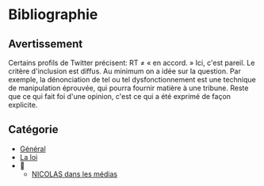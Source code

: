 # Bibliographie

## Avertissement

Certains profils de Twitter précisent: RT ≠ « en accord. » Ici, c'est pareil. Le critère d'inclusion est diffus. Au minimum on a idée sur la question. Par exemple, la dénonciation de tel ou tel dysfonctionnement est une technique de manipulation éprouvée, qui pourra fournir matière à une tribune. Reste que ce qui fait foi d'une opinion, c'est ce qui a été exprimé de façon explicite.

## Catégorie
* [Général](./bib-gen.md)
* [La loi](./bib-loi.md)
* 📁
    * [NICOLAS dans les médias](./nicolas-medias.md)
